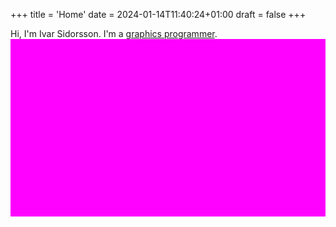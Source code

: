 +++
title = 'Home'
date = 2024-01-14T11:40:24+01:00
draft = false
+++

Hi, I'm Ivar Sidorsson. I'm a [graphics programmer](/Ivar%20Sidorsson%20Resume.pdf).
![Rotating cube](home.webp)